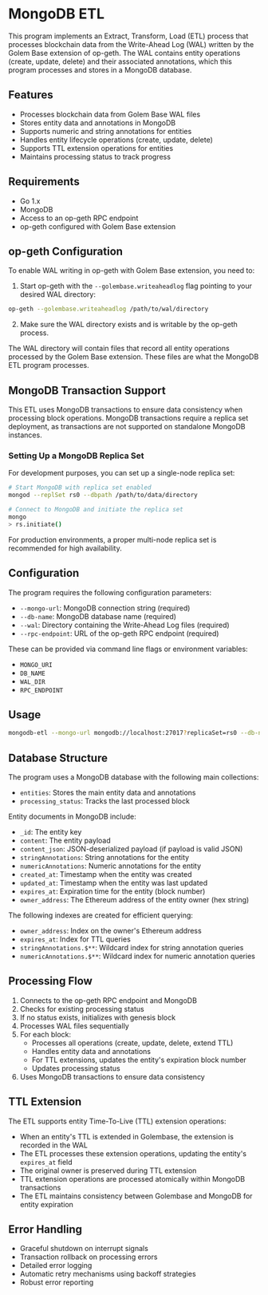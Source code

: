 # MongoDB ETL

This program implements an Extract, Transform, Load (ETL) process that processes blockchain data from the Write-Ahead Log (WAL) written by the Golem Base extension of op-geth. The WAL contains entity operations (create, update, delete) and their associated annotations, which this program processes and stores in a MongoDB database.

## Features

- Processes blockchain data from Golem Base WAL files
- Stores entity data and annotations in MongoDB
- Supports numeric and string annotations for entities
- Handles entity lifecycle operations (create, update, delete)
- Supports TTL extension operations for entities
- Maintains processing status to track progress

## Requirements

- Go 1.x
- MongoDB
- Access to an op-geth RPC endpoint
- op-geth configured with Golem Base extension

## op-geth Configuration

To enable WAL writing in op-geth with Golem Base extension, you need to:

1. Start op-geth with the `--golembase.writeaheadlog` flag pointing to your desired WAL directory:
```bash
op-geth --golembase.writeaheadlog /path/to/wal/directory
```

2. Make sure the WAL directory exists and is writable by the op-geth process.

The WAL directory will contain files that record all entity operations processed by the Golem Base extension. These files are what the MongoDB ETL program processes.

## MongoDB Transaction Support

This ETL uses MongoDB transactions to ensure data consistency when processing block operations. MongoDB transactions require a replica set deployment, as transactions are not supported on standalone MongoDB instances.

### Setting Up a MongoDB Replica Set

For development purposes, you can set up a single-node replica set:

```bash
# Start MongoDB with replica set enabled
mongod --replSet rs0 --dbpath /path/to/data/directory

# Connect to MongoDB and initiate the replica set
mongo
> rs.initiate()
```

For production environments, a proper multi-node replica set is recommended for high availability.

## Configuration

The program requires the following configuration parameters:

- `--mongo-url`: MongoDB connection string (required)
- `--db-name`: MongoDB database name (required)
- `--wal`: Directory containing the Write-Ahead Log files (required)
- `--rpc-endpoint`: URL of the op-geth RPC endpoint (required)

These can be provided via command line flags or environment variables:
- `MONGO_URI`
- `DB_NAME`
- `WAL_DIR`
- `RPC_ENDPOINT`

## Usage

```bash
mongodb-etl --mongo-url mongodb://localhost:27017?replicaSet=rs0 --db-name golembase --wal ./wal --rpc-endpoint http://localhost:8545
```

## Database Structure

The program uses a MongoDB database with the following main collections:

- `entities`: Stores the main entity data and annotations
- `processing_status`: Tracks the last processed block

Entity documents in MongoDB include:
- `_id`: The entity key
- `content`: The entity payload
- `content_json`: JSON-deserialized payload (if payload is valid JSON)
- `stringAnnotations`: String annotations for the entity
- `numericAnnotations`: Numeric annotations for the entity
- `created_at`: Timestamp when the entity was created
- `updated_at`: Timestamp when the entity was last updated
- `expires_at`: Expiration time for the entity (block number)
- `owner_address`: The Ethereum address of the entity owner (hex string)

The following indexes are created for efficient querying:
- `owner_address`: Index on the owner's Ethereum address
- `expires_at`: Index for TTL queries
- `stringAnnotations.$**`: Wildcard index for string annotation queries
- `numericAnnotations.$**`: Wildcard index for numeric annotation queries

## Processing Flow

1. Connects to the op-geth RPC endpoint and MongoDB
2. Checks for existing processing status
3. If no status exists, initializes with genesis block
4. Processes WAL files sequentially
5. For each block:
   - Processes all operations (create, update, delete, extend TTL)
   - Handles entity data and annotations
   - For TTL extensions, updates the entity's expiration block number
   - Updates processing status
6. Uses MongoDB transactions to ensure data consistency

## TTL Extension

The ETL supports entity Time-To-Live (TTL) extension operations:

- When an entity's TTL is extended in Golembase, the extension is recorded in the WAL
- The ETL processes these extension operations, updating the entity's `expires_at` field
- The original owner is preserved during TTL extension
- TTL extension operations are processed atomically within MongoDB transactions
- The ETL maintains consistency between Golembase and MongoDB for entity expiration

## Error Handling

- Graceful shutdown on interrupt signals
- Transaction rollback on processing errors
- Detailed error logging
- Automatic retry mechanisms using backoff strategies
- Robust error reporting 